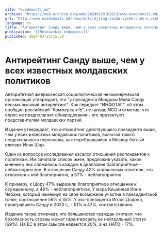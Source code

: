 ```yaml
---
site: "evedomosti.md"
archive: "https://web.archive.org/web/20240325162613/www.evedomosti.md/news/antirejting-sandu-vyshe-chem-u-vseh-izvestnyh-moldavskih-pol"
url: "http://www.evedomosti.md/news/antirejting-sandu-vyshe-chem-u-vseh-izvestnyh-moldavskih-pol"
language: ru
title: "Антирейтинг Санду выше, чем у всех известных молдавских политиков"
publication: '[[Moldavskie Vedomosti]]'
published: 2024-03-25T15:30
---
```


# Антирейтинг Санду выше, чем у всех известных молдавских политиков

Авторитетная американская социологическая некоммерческая организация утверждает, что "у президента Молдовы Майи Санду весьма высокий антирейтинг". Как передает "ИНФОТАГ", об этом сообщил российский "КоммерсантЪ", не назвав NGO и отметив, что опрос не предполагает обнародования - его презентуют представителям молдавских партий.

Издание утверждает, что антирейтинг действующего президента выше, чем у всех известных молдавских политиков, включая такого неоднозначного персонажа, как перебравшийся в Москву беглый олигарх Илан Шор.

Один из вопросов исследования касался отношения респондентов к политикам. Им зачитали список имен, предложив указать, какое мнение у них сложилось о каждом в диапазоне благоприятное - неблагоприятное. В отношении Санду 42% опрошенных ответили, что относятся к ней благоприятно, а 57% - неблагоприятно.

К примеру, к Шору 47% выразили благоприятное отношение к осужденному, а 49% - неблагоприятное. У мэра Кишинева Иона Чебана, который намекнул на свое возможное участие в президентской гонке, соотношение 56% к 35%. У экс-президента Игоря Додона, проигравшего Санду в 2020 г., - 51% и 47%, соответственно.

Издание также отмечает, что большинство граждан считают, что безопасность страны может гарантировать ее нейтральный статус (69%). На ЕС в этом смысле надеются 20%, а на НАТО - 17%.